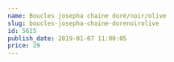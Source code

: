 ```yaml
---
name: Boucles josepha chaine doré/noir/olive
slug: boucles-josepha-chaine-dorenoirolive
id: 5615
publish_date: 2019-01-07 11:00:05
price: 29
---
```

